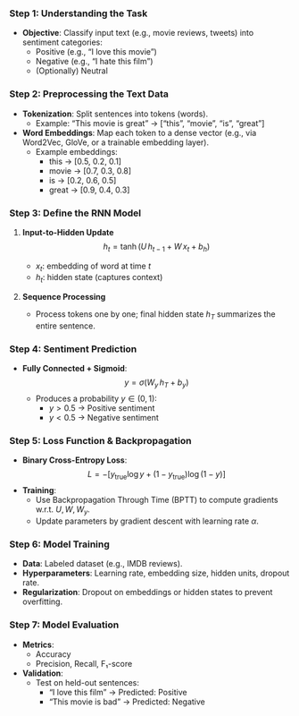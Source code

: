 ### Step 1: Understanding the Task
- **Objective**: Classify input text (e.g., movie reviews, tweets) into sentiment categories:
  - Positive (e.g., “I love this movie”)
  - Negative (e.g., “I hate this film”)
  - (Optionally) Neutral



### Step 2: Preprocessing the Text Data
- **Tokenization**: Split sentences into tokens (words).
  - Example: “This movie is great” → [“this”, “movie”, “is”, “great”]
- **Word Embeddings**: Map each token to a dense vector (e.g., via Word2Vec, GloVe, or a trainable embedding layer).
  - Example embeddings:
    - this → [0.5, 0.2, 0.1]
    - movie → [0.7, 0.3, 0.8]
    - is → [0.2, 0.6, 0.5]
    - great → [0.9, 0.4, 0.3]



### Step 3: Define the RNN Model
1. **Input-to-Hidden Update**
   $$
     h_t = \tanh\bigl(U\,h_{t-1} \;+\; W\,x_t \;+\; b_h\bigr)
   $$
   - $x_t$: embedding of word at time $t$
   - $h_t$: hidden state (captures context)

2. **Sequence Processing**
   - Process tokens one by one; final hidden state $h_T$ summarizes the entire sentence.



### Step 4: Sentiment Prediction
- **Fully Connected + Sigmoid**:
  $$
    y = \sigma\bigl(W_y\,h_T + b_y\bigr)
  $$
  - Produces a probability $y \in (0,1)$:
    - $y > 0.5$ → Positive sentiment
    - $y < 0.5$ → Negative sentiment



### Step 5: Loss Function & Backpropagation
- **Binary Cross-Entropy Loss**:
  $$
    L = -\bigl[y_{\text{true}} \log y + (1 - y_{\text{true}})\log(1-y)\bigr]
  $$
- **Training**:
  - Use Backpropagation Through Time (BPTT) to compute gradients w.r.t. $U, W, W_y$.
  - Update parameters by gradient descent with learning rate $\alpha$.



### Step 6: Model Training
- **Data**: Labeled dataset (e.g., IMDB reviews).
- **Hyperparameters**: Learning rate, embedding size, hidden units, dropout rate.
- **Regularization**: Dropout on embeddings or hidden states to prevent overfitting.



### Step 7: Model Evaluation
- **Metrics**:
  - Accuracy
  - Precision, Recall, F₁-score
- **Validation**:
  - Test on held-out sentences:
    - “I love this film” → Predicted: Positive
    - “This movie is bad” → Predicted: Negative

